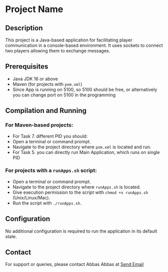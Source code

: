 # Project Name

## Description
This project is a Java-based application for facilitating player communication in a console-based environment. It uses sockets to connect two players allowing them to exchange messages.

## Prerequisites
- Java JDK 16 or above
- Maven (for projects with `pom.xml`)
- Since App is running on 5100, so 5100 should be free, or alternatively you can change port on 5100 in the programming

## Compilation and Running
### For Maven-based projects:
- For Task 7. different PID you should: 
- Open a terminal or command prompt.
- Navigate to the project directory where `pom.xml` is located and run.
- For Task 5. you can directly run Main Application, which runs on single PID

### For projects with a `runApps.sh` script:
- Open a terminal or command prompt.
- Navigate to the project directory where `runApps.sh` is located.
- Give execution permission to the script with `chmod +x runApps.sh` (Unix/Linux/Mac).
- Run the script with `./runApps.sh`.

## Configuration
No additional configuration is required to run the application in its default state.

## Contact
For support or queries, please contact Abbas Abbas at [Send Email](mailto:mail.abbas.rabbani@gmail.com)

